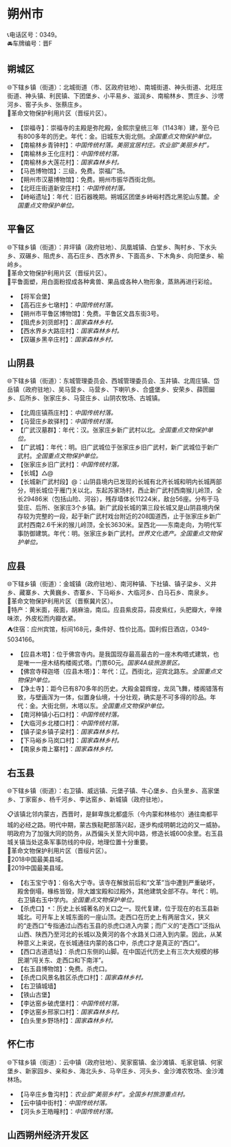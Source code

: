 # 朔州市  
📞电话区号：0349。  
🚘车牌编号：晋F  

## 朔城区  
🌐下辖乡镇（街道）：北城街道（市、区政府驻地）、南城街道、神头街道、北旺庄街道、神头镇、利民镇、下团堡乡、小平易乡、滋润乡、南榆林乡、贾庄乡、沙塄河乡、窑子头乡、张蔡庄乡。  
🚩革命文物保护利用片区（晋绥片区）。  
  
* 【崇福寺】：崇福寺的主殿是弥陀殿，金熙宗皇统三年（1143年）建，至今已有800多年的历史。年代：金。旧城东大街北侧。*全国重点文物保护单位。*  
* 【南榆林乡青钟村】：*中国传统村落。美丽宜居村庄。农业部“美丽乡村”。*  
* 【南榆林乡王化庄村】：*中国传统村落。*  
* 【南榆林乡大莲花村】：*国家森林乡村。*  
* 【马邑博物馆】：三级，免费。崇福广场。  
* 【朔州市汉墓博物馆】：免费。朔州市振华西街北侧。  
* 【北旺庄街道新安庄村】：*中国传统村落。*  
* 【峙峪遗址】：年代：旧石器晚期。朔城区团堡乡峙峪村西北黑驼山东麓。*全国重点文物保护单位。*  
  
## 平鲁区  
🌐下辖乡镇（街道）：井坪镇（政府驻地）、凤凰城镇、白堂乡、陶村乡、下水头乡、双碾乡、阻虎乡、高石庄乡、西水界乡、下面高乡、下木角乡、向阳堡乡、榆岭乡。  
🚩革命文物保护利用片区（晋绥片区）。  
🧊平鲁面塑，用白面粉捏成各种禽兽、果品或各种人物形象，蒸熟再进行彩绘。  
  
* 【将军会堡】  
* 【高石庄乡七墩村】：*中国传统村落。*  
* 【朔州市平鲁区博物馆】：免费。平鲁区文昌东街3号。  
* 【阻虎乡刘货郎村】：*国家森林乡村。*  
* 【西水界乡大路庄村】：*国家森林乡村。*  
* 【双碾乡黑辛庄村】：*国家森林乡村。*  

## 山阴县  
🌐下辖乡镇（街道）：东城管理委员会、西城管理委员会、玉井镇、北周庄镇、岱岳镇（政府驻地）、吴马营乡、马营乡、下喇叭乡、合盛堡乡、安荣乡、薛圐圙乡、后所乡、张家庄乡、马营庄乡、山阴农牧场、古城镇。  
  
* 【北周庄镇燕庄村】：*中国传统村落。*  
* 【马营庄乡故驿村】：*中国传统村落。*  
* 【广武汉墓群】：年代：汉。张家庄乡新广武村以北。*全国重点文物保护单位。*  
* 【广武城】：年代：明。旧广武城位于张家庄乡旧广武村，新广武城位于新广武村。*全国重点文物保护单位。*  
* 【张家庄乡旧广武村】：*中国传统村落。*  
* 【长城】△@  
* 【长城新广武村段】@：山阴县境内已发现的长城有北齐长城和明内长城两部分，明长城位于雁门关以北，东起苏家场村，西止新广武村西南猴儿岭顶，全长29486米（包括山险、河谷），残存墙体长11224米，敌台56座。分布于马营庄、后所、张家庄3个乡镇。新广武段长城的第三段长城又是山阴县境内保存较为完整的一段，起于新广武村戏台附近的208国道西，止于张家庄乡新广武村西南2.6千米的猴儿岭顶，全长3630米。呈西北——东南走向，为明代军事防御建筑。年代：明。张家庄乡新广武村。*世界文化遗产。全国重点文物保护单位。*  
  
## 应县  
🌐下辖乡镇（街道）：金城镇（政府驻地）、南河种镇、下社镇、镇子梁乡、义井乡、藏寨乡、大黄巍乡、杏寨乡、下马峪乡、大临河乡、白马石乡、南泉乡。  
🚩革命文物保护利用片区（晋察冀片区）。  
🧊特产：黄米面，莜面，胡麻油，南瓜。应县紫皮蒜，蒜皮紫红，头肥瓣大，辛辣味浓，外皮松而内瓣衣紧。  
⛺住宿：应州宾馆，标间168元，条件好、性价比高。国利假日酒店，0349-5034166。  
  
* 【应县木塔】：位于佛宫寺内。是我国现存最高最古的一座木构塔式建筑，也是唯一一座木结构楼阁式塔。门票60元。*国家4A级旅游景区。*  
* 【佛宫寺释迦塔（应县木塔）】：年代：辽。西街北，迎宾北路东。*全国重点文物保护单位。*  
* 【净土寺】：距今已有870多年的历史。大殿金碧辉煌，龙凤飞舞，楼阁错落有致，与壁画浑为一体，似置身仙境，十分壮观，确实是不可多得的珍品。年代：金。大街北侧，木塔以东。*全国重点文物保护单位。*  
* 【南河种镇小石口村】：*中国传统村落。*  
* 【大临河乡北楼口村】：*中国传统村落。*  
* 【镇子梁乡镇子梁村】：*国家森林乡村。*  
* 【下马峪乡马岚口村】：*国家森林乡村。*  
* 【南泉乡南上寨村】：*国家森林乡村。*  

## 右玉县  
🌐下辖乡镇（街道）：右卫镇、威远镇、元堡子镇、牛心堡乡、白头里乡、高家堡乡、丁家窑乡、杨千河乡、李达窑乡、新城镇（政府驻地）。  
  
📋该镇北邻内蒙古，西晋时，是鲜卑族北都盛乐（今内蒙和林格尔）通往南都平城的必经之路。明代中期，蒙古族鞑靶部落兴起，逐步构成明朝北边的又一威胁。明政府为了加强大同的防务，从西偏头关至大同中路，修造长城600余里。右玉县城关镇当处这条军事防线的中段，地理位置十分重要。  
🚩革命文物保护利用片区（晋绥片区）。  
🏅2018中国最美县域。  
🏅2019中国最美县域。  
  
* 【右玉宝宁寺】：俗名大宁寺。该寺在解放前后和“文革”当中遭到严重破坏，殿舍倒塌，椽栋皆毁，除大雄宝殿和过殿外，其他建筑全部不存。年代：明。右卫镇右玉中学内。*全国重点文物保护单位。*  
* 【杀虎口】`*`：历史上长城著名的关口之一。现代复建，位于现在的右玉县新城北。可开车上关城东面的一座山顶。走西口在历史上有两层含义，狭义的“走西口”专指通过山西右玉县的杀虎口进入内蒙；而广义的“走西口”泛指从山西、陕西乃至河北的长城以及黄河的各个水路关口进入到内蒙。因此，从某种意义上来说，在长城通往内蒙的各口中，杀虎口才是真正的“西口”。  
* 【西口古道遗址】：杀虎口东侧的山脚。在中国近代历史上有三次大规模的移民潮“闯关东、走西口和下南洋”。  
* 【右玉县博物馆】：免费。杀虎口。  
* 【杀虎口风景名胜区杀虎口村】：*国家森林乡村。*  
* 【右卫镇城墙】  
* 【铁山古堡】  
* 【李达窑乡破虎堡村】：*中国传统村落。*  
* 【李达窑乡邢家口村】：*国家森林乡村。*  
* 【白头里乡野场村】：*国家森林乡村。*  
  
## 怀仁市  
🌐下辖乡镇（街道）：云中镇（政府驻地）、吴家窑镇、金沙滩镇、毛家皂镇、何家堡乡、新家园乡、亲和乡、海北头乡、马辛庄乡、河头乡、金沙滩农牧场、金沙滩林场。  
  
* 【马辛庄乡鲁沟村】：*农业部“美丽乡村”。全国乡村旅游重点村。*  
* 【云中镇中街村】：*中国传统村落。*  
* 【河头乡王皓疃村】：*中国传统村落。*  
  
## 山西朔州经济开发区  